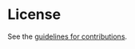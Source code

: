 # License

See the
[guidelines for contributions](https://github.com/gitnnelg/NetworkOverlays/blob//CONTRIBUTING.md).
